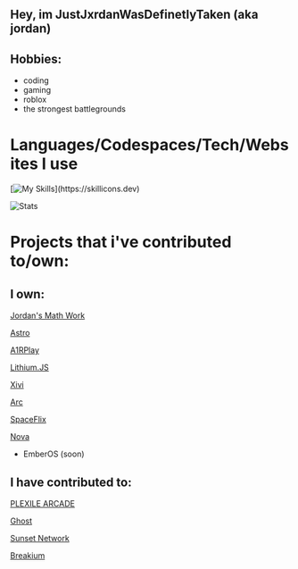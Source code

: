 ## Hey, im JustJxrdanWasDefinetlyTaken (aka jordan)

## Hobbies:
- coding
- gaming
- roblox
- the strongest battlegrounds

# Languages/Codespaces/Tech/Websites I use

[![My Skills](https://skillicons.dev/icons?i=js,html,css,nodejs,github,replit,discord,)](https://skillicons.dev)

![Stats](https://github-readme-stats.vercel.app/api?username=JustJxrdanWasDefinetlyTaken&show_icons=true&theme=catppuccin_mocha)

# Projects that i've contributed to/own:
## I own:

[Jordan's Math Work](https://github.com/GalacticNetwork/jordansmathwork-v5)

[Astro](https://github.com/GalacticNetwork/astro)

[A1RPlay](https://github.com/GalacticNetwork/a1rplay)

[Lithium.JS](https://github.com/GalacticNetwork/lithium.js)

[Xivi](https://xivi.org)

[Arc](https://github.com/slqntdevss/arc)

[SpaceFlix](https://albibos.github.io/sf/)

[Nova]([https://github.com/bduber274/Nova-Network])

- EmberOS (soon)
## I have contributed to:

[PLEXILE ARCADE](https://github.com/PLEXILENetwork/v5)

[Ghost]([https://dingusxnobodycares.commwebworks.com])

[Sunset Network](https://github.com/Sunset-Network)

[Breakium](https://github.com/bachwebsite/proxytest.pw)
